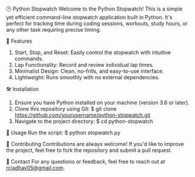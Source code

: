 🕒 Python Stopwatch
Welcome to the Python Stopwatch! This is a simple yet efficient command-line stopwatch application built in Python. It's perfect for tracking time during coding sessions, workouts, study hours, or any other task requiring precise timing.


🚀 Features
 1. Start, Stop, and Reset: Easily control the stopwatch with intuitive commands.
 2. Lap Functionality: Record and review individual lap times.
 3. Minimalist Design: Clean, no-frills, and easy-to-use interface.
 4. Lightweight: Runs smoothly with no external dependencies.

🛠️ Installation
 1. Ensure you have Python installed on your machine (version 3.6 or later).
 2. Clone this repository using Git:
        $ git clone https://github.com/yourusername/python-stopwatch.git
 3. Navigate to the project directory: 
        $ cd python-stopwatch

    
🏃 Usage
    Run the script:
        $ python stopwatch.py

🤝 Contributing
Contributions are always welcome! If you'd like to improve the project, feel free to fork the repository and submit a pull request.

📧 Contact
For any questions or feedback, feel free to reach out at rcjadhav05@gmail.com.

